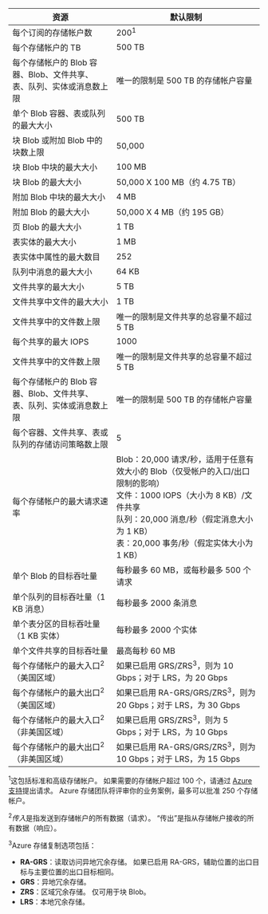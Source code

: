 | 资源 | 默认限制 |
| --- | --- |
| 每个订阅的存储帐户数 |200<sup>1</sup> |
| 每个存储帐户的 TB |500 TB |
| 每个存储帐户的 Blob 容器、Blob、文件共享、表、队列、实体或消息数上限 |唯一的限制是 500 TB 的存储帐户容量 |
| 单个 Blob 容器、表或队列的最大大小 |500 TB |
| 块 Blob 或附加 Blob 中的块数上限 |50,000 |
| 块 Blob 中块的最大大小 |100 MB |
| 块 Blob 的最大大小 |50,000 X 100 MB（约 4.75 TB） |
| 附加 Blob 中块的最大大小 |4 MB |
| 附加 Blob 的最大大小 |50,000 X 4 MB（约 195 GB） |
| 页 Blob 的最大大小 |1 TB |
| 表实体的最大大小 |1 MB |
| 表实体中属性的最大数目 |252 |
| 队列中消息的最大大小 |64 KB |
| 文件共享的最大大小 |5 TB |
| 文件共享中文件的最大大小 |1 TB |
| 文件共享中的文件数上限 |唯一的限制是文件共享的总容量不超过 5 TB |
| 每个共享的最大 IOPS |1000 |
| 文件共享中的文件数上限 |唯一的限制是文件共享的总容量不超过 5 TB |
| 每个存储帐户的 Blob 容器、Blob、文件共享、表、队列、实体或消息数上限 |唯一的限制是 500 TB 的存储帐户容量 |
| 每个容器、文件共享、表或队列的存储访问策略数上限 |5 |
| 每个存储帐户的最大请求速率 |Blob：20,000 请求/秒，适用于任意有效大小的 Blob（仅受帐户的入口/出口限制的影响） <br />文件：1000 IOPS（大小为 8 KB）/文件共享 <br />队列：20,000 消息/秒（假定消息大小为 1 KB）<br />表：20,000 事务/秒（假定实体大小为 1 KB） |
| 单个 Blob 的目标吞吐量 |每秒最多 60 MB，或每秒最多 500 个请求 |
| 单个队列的目标吞吐量（1 KB 消息） |每秒最多 2000 条消息 |
| 单个表分区的目标吞吐量（1 KB 实体） |每秒最多 2000 个实体 |
| 单个文件共享的目标吞吐量 |最高每秒 60 MB |
| 每个存储帐户的最大入口<sup>2</sup>（美国区域） |如果已启用 GRS/ZRS<sup>3</sup>，则为 10 Gbps；对于 LRS，为 20 Gbps |
| 每个存储帐户的最大出口<sup>2</sup>（美国区域） |如果已启用 RA-GRS/GRS/ZRS<sup>3</sup>，则为 20 Gbps；对于 LRS，为 30 Gbps |
| 每个存储帐户的最大入口<sup>2</sup>（非美国区域） |如果已启用 GRS/ZRS<sup>3</sup>，则为 5 Gbps；对于 LRS，为 10 Gbps |
| 每个存储帐户的最大出口<sup>2</sup>（非美国区域） |如果已启用 RA-GRS/GRS/ZRS<sup>3</sup>，则为 10 Gbps；对于 LRS，为 15 Gbps |

<sup>1</sup>这包括标准和高级存储帐户。 如果需要的存储帐户超过 100 个，请通过 [Azure 支持](/support/faq/)提出请求。 Azure 存储团队将评审你的业务案例，最多可以批准 250 个存储帐户。 

<sup>2</sup>*传入*是指发送到存储帐户的所有数据（请求）。 “传出”是指从存储帐户接收的所有数据（响应）。  

<sup>3</sup>Azure 存储复制选项包括：

- **RA-GRS**：读取访问异地冗余存储。 如果已启用 RA-GRS，辅助位置的出口目标与主要位置的出口目标相同。
- **GRS**：异地冗余存储。 
- **ZRS**：区域冗余存储。 仅可用于块 Blob。 
- **LRS**：本地冗余存储。 


